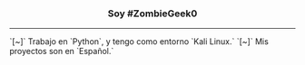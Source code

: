 <center><h3>Soy #ZombieGeek0</h3></center>
<hr>
`[~]` Trabajo en `Python`, y tengo como entorno `Kali Linux.`
`[~]` Mis proyectos son en `Español.`
